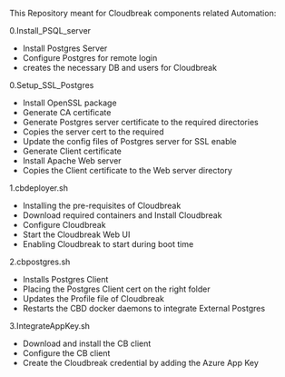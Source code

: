 This Repository meant for Cloudbreak components related Automation:

0.Install_PSQL_server
  * Install Postgres Server
  * Configure Postgres for remote login
  * creates the necessary DB and users for Cloudbreak


0.Setup_SSL_Postgres
  * Install OpenSSL package
  * Generate CA certificate
  * Generate Postgres server certificate to the required directories 
  * Copies the server cert to the required 
  * Update the config files of Postgres server for SSL enable
  * Generate Client certificate
  * Install Apache Web server 
  * Copies the Client certificate to the Web server directory

1.cbdeployer.sh
  * Installing the pre-requisites of Cloudbreak
  * Download required containers and Install Cloudbreak 
  * Configure Cloudbreak
  * Start the Cloudbreak Web UI
  * Enabling Cloudbreak to start during boot time


2.cbpostgres.sh
  * Installs Postgres Client
  * Placing the Postgres Client cert on the right folder
  * Updates the Profile file of Cloudbreak
  * Restarts the CBD docker daemons to integrate External Postgres


3.IntegrateAppKey.sh
  * Download and install the CB client
  * Configure the CB client
  * Create the Cloudbreak credential by adding the Azure App Key

 
 
